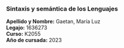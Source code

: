 <h3>Sintaxis y semántica de los Lenguajes</h3>
<b>Apellido y Nombre:</b> Gaetan, María Luz</br>
<b>Legajo:</b> 1636273</br>
<b>Curso:</b> K2055</br>
<b>Año de cursada:</b> 2023</br>

